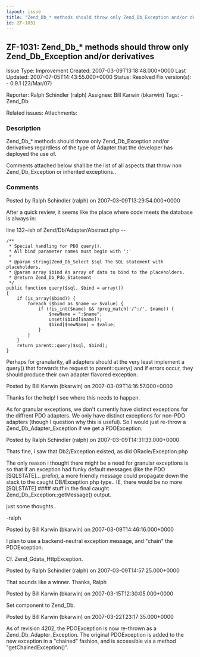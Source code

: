 ```yaml
---
layout: issue
title: "Zend_Db_* methods should throw only Zend_Db_Exception and/or derivatives"
id: ZF-1031
---
```


ZF-1031: Zend\_Db\_\* methods should throw only Zend\_Db\_Exception and/or derivatives 
---------------------------------------------------------------------------------------

 Issue Type: Improvement Created: 2007-03-09T13:18:48.000+0000 Last Updated: 2007-07-05T14:43:55.000+0000 Status: Resolved Fix version(s): - 0.9.1 (23/Mar/07)
 
 Reporter:  Ralph Schindler (ralph)  Assignee:  Bill Karwin (bkarwin)  Tags: - Zend\_Db
 
 Related issues: 
 Attachments: 
### Description

Zend\_Db\_\* methods should throw only Zend\_Db\_Exception and/or derivatives regardless of the type of Adapter that the developer has deployed the use of.

Comments attached below shall be the list of all aspects that throw non Zend\_Db\_Exception or inherited exceptions..

 

 

### Comments

Posted by Ralph Schindler (ralph) on 2007-03-09T13:29:54.000+0000

After a quick review, it seems like the place where code meets the database is always in:

line 132~ish of Zend/Db/Adapter/Abstract.php --

 
    /**
     * Special handling for PDO query().
     * All bind parameter names must begin with ':'
     *
     * @param string|Zend_Db_Select $sql The SQL statement with placeholders.
     * @param array $bind An array of data to bind to the placeholders.
     * @return Zend_Db_Pdo_Statement
     */
    public function query($sql, $bind = array())
    {
        if (is_array($bind)) {
            foreach ($bind as $name => $value) {
                if (!is_int($name) && !preg_match('/^:/', $name)) {
                    $newName = ":$name";
                    unset($bind[$name]);
                    $bind[$newName] = $value;
                }
            }
        }
        return parent::query($sql, $bind);
    }


Perhaps for granularity, all adapters should at the very least implement a query() that forwards the request to parent::query() and if errors occur, they should produce their own adapter flavored exception.

 

 

Posted by Bill Karwin (bkarwin) on 2007-03-09T14:16:57.000+0000

Thanks for the help! I see where this needs to happen.

As for granular exceptions, we don't currently have distinct exceptions for the diffrent PDO adapters. We only have distinct exceptions for non-PDO adapters (though I question why this is useful). So I would just re-throw a Zend\_Db\_Adapter\_Exception if we get a PDOException.

 

 

Posted by Ralph Schindler (ralph) on 2007-03-09T14:31:33.000+0000

Thats fine, i saw that Db2/Exception existed, as did ORacle/Exception.php

The only reason i thought there might be a need for granular exceptions is so that if an exception had funky default messages (like the PDO [SQLSTATE]... prefix), a more friendly message could propagate down the stack to the caught DB/Exception.php type.. IE, there would be no more [SQLSTATE] #### stuff in the final caught Zend\_Db\_Exception::getMessage() output.

just some thoughts..

-ralph

 

 

Posted by Bill Karwin (bkarwin) on 2007-03-09T14:46:16.000+0000

I plan to use a backend-neutral exception message, and "chain" the PDOException.

Cf. Zend\_Gdata\_HttpException.

 

 

Posted by Ralph Schindler (ralph) on 2007-03-09T14:57:25.000+0000

That sounds like a winner. Thanks, Ralph

 

 

Posted by Bill Karwin (bkarwin) on 2007-03-15T12:30:05.000+0000

Set component to Zend\_Db.

 

 

Posted by Bill Karwin (bkarwin) on 2007-03-22T23:17:35.000+0000

As of revision 4202, the PDOException is now re-thrown as a Zend\_Db\_Adapter\_Exception. The original PDOException is added to the new exception in a "chained" fashion, and is accessible via a method "getChainedException()".

 

 